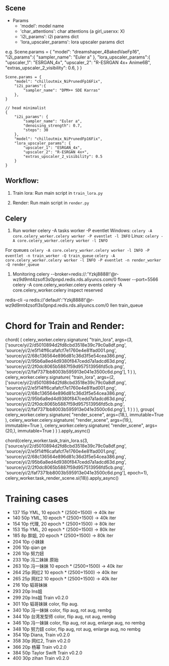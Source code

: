 ## Scene
- Params
    - 'model': model name
    - 'char_attentions': char attentions (a girl_userxx: X)
    - 'i2i_params': i2i params dict
    - 'lora_upscaler_params': lora upscaler params dict

e.g.
    Scene.params = {
        "model": "dreamshaper_4BakedVaeFp16",
        "i2i_params":{
            "sampler_name": "Euler a"
        },
        "lora_upscaler_params":{
            "upscaler_1": "ESRGAN_4x",
            "upscaler_2": "R-ESRGAN 4x+ Anime6B",
            "extras_upscaler_2_visibility": 0.6,
        }
    }

    Scene.params = {
        "model": "chilloutmix_NiPrunedFp16Fix", 
        "i2i_params":{
            "sampler_name": "DPM++ SDE Karras"
        },
    }

    // head minimalist
    {
        "i2i_params": {
            "sampler_name": "Euler a",
            "denoising_strength": 0.7,
            "steps": 30
        },
        "model": "chilloutmix_NiPrunedFp16Fix",
        "lora_upscaler_params": {
            "upscaler_1": "ESRGAN_4x",
            "upscaler_2": "R-ESRGAN 4x+",
            "extras_upscaler_2_visibility": 0.5
        }
    }

## Workflow: 

1. Train lora:
Run main script in `train_lora.py`

2. Render:
Run main script in `render.py`



## Celery
1. Run worker
celery -A tasks worker -P eventlet
Windows:
`celery -A core.celery_worker.celery worker -P eventlet -l INFO`
Linux:
`celery -A core.celery_worker.celery worker -l INFO`

For queues
`celery -A core.celery_worker.celery worker -l INFO -P eventlet -n train_worker -Q train_queue`
`celery -A core.celery_worker.celery worker -l INFO -P eventlet -n render_worker -Q render_queue`
1. Monitoring
celery --broker=redis://:'Yzkj8888!'@r-wz9d9mt4zsofl3s0pnpd.redis.rds.aliyuncs.com/0 flower --port=5566
celery -A core.celery_worker.celery events
celery -A core.celery_worker.celery inspect reserved

redis-cli -u redis://'default':'Yzkj8888!'@r-wz9d9mt4zsofl3s0pnpd.redis.rds.aliyuncs.com/0 llen train_queue

# Chord for Train and Render:

chord(
        (
            celery_worker.celery.signature(
                "train_lora", 
                args=(3, ['source/yi/2/d5010894d2fd8cbd3518e39c79c0a8df.png', 'source/yi/2/e5f14ff6cafafcf7e1760e4e81fad001.png', 'source/yi/2/68c136564e896d81c36d3f5e54cea386.png', 'source/yi/2/95b6a8ed4d9380f847cedd7a1adcd63d.png', 'source/yi/2/2f0dc8065b5887f59d957513956fd5cb.png', 'source/yi/2/faf7371bb8003b595913e041e3500c6d.png'], 1
                )
            ),
            celery_worker.celery.signature(
                "train_lora", 
                args=(2, ['source/yi/2/d5010894d2fd8cbd3518e39c79c0a8df.png', 'source/yi/2/e5f14ff6cafafcf7e1760e4e81fad001.png', 'source/yi/2/68c136564e896d81c36d3f5e54cea386.png', 'source/yi/2/95b6a8ed4d9380f847cedd7a1adcd63d.png', 'source/yi/2/2f0dc8065b5887f59d957513956fd5cb.png', 'source/yi/2/faf7371bb8003b595913e041e3500c6d.png'], 1
                )
            )
        ),
        group(
            celery_worker.celery.signature(
                "render_scene", args=(18,), immutable=True
            ),
            celery_worker.celery.signature(
                "render_scene", args=(19,), immutable=True
            ),
            celery_worker.celery.signature(
                "render_scene", args=(20,), immutable=True
            )
        )
).apply_async()


chord(celery_worker.task_train_lora.s(3, ['source/yi/2/d5010894d2fd8cbd3518e39c79c0a8df.png', 'source/yi/2/e5f14ff6cafafcf7e1760e4e81fad001.png', 'source/yi/2/68c136564e896d81c36d3f5e54cea386.png', 'source/yi/2/95b6a8ed4d9380f847cedd7a1adcd63d.png', 'source/yi/2/2f0dc8065b5887f59d957513956fd5cb.png', 'source/yi/2/faf7371bb8003b595913e041e3500c6d.png'], epoch=1), celery_worker.task_render_scene.si(18)).apply_async()


# Training cases
- 137 15p YML, 10 epoch * (2500+1500) -> 40k iter
- 140 50p YML, 10 epoch * (2500+1500) -> 40k iter
- 154 10p 代理, 20 epoch * (2500+1500) -> 80k iter
- 153 15p YML, 20 epoch * (2500+1500) -> 80k iter
- 185 8p 胖姐, 20 epoch * (2500+1500) -> 80k iter
- 204 10p 小妹妹
- 206 10p qian ge 
- 226 10p 努力妞
- 233 10p 冯二妹妹 原始
- 263 10p 冯一妹妹 10 epoch * (2500+1500) -> 40k iter
- 264 25p 网红2 10 epoch * (2500+1500) -> 40k iter
- 265 25p 网红2 10 epoch * (2500+1500) -> 40k iter
- 216 10p 韬哥妹妹 
- 293 20p Ins姐 
- 299 20p Ins姐 Train v0.2.0
- 301 10p 韬哥妹妹 color, flip aug.
- 340 10p 冯一妹妹 color, flip aug, rot aug, rembg
- 344 10p 台湾发型师 color, flip aug, rot aug, rembg
- 346 10p 冯一妹妹 color, flip aug, rot aug, enlarge aug, no rembg
- 348 10p 努力妞 color, flip aug, rot aug, enlarge aug, no rembg
- 354 10p Diana, Train v0.2.0
- 358 30p 网红2, Train v0.2.0
- 366 20p 杨幂 Train v0.2.0
- 384 50p Taylor Swift Train v0.2.0
- 400 30p zihan Train v0.2.0